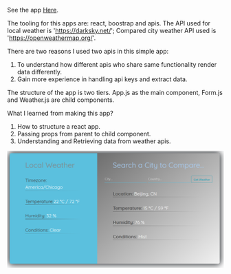 See the app [Here](https://sufan-weather-app.herokuapp.com/).

The tooling for this apps are: react, boostrap and apis. 
The API used for local weather is 'https://darksky.net/';
Compared city weather API used is 'https://openweathermap.org/'.

There are two reasons I used two apis in this simple app:
1. To understand how different apis who share same functionality render data differently. 
2. Gain more experience in handling api keys and extract data.

The structure of the app is two tiers. App.js as the main component, Form.js
and Weather.js are child components. 

What I learned from making this app?

1. How to structure a react app.
2. Passing props from parent to child component.
3. Understanding and Retrieving data from weather apis.

 <div align="center">
     <img src="/public/weatherapp.png" width="700px"</img> 
 </div>



 

